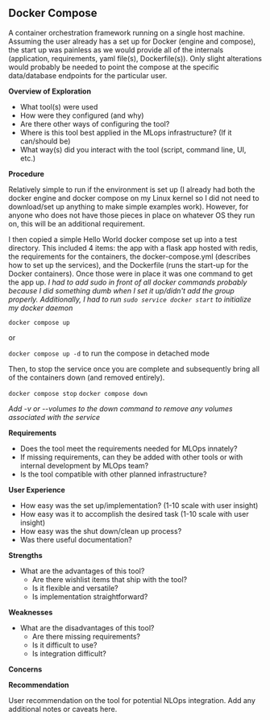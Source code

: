 ## Docker Compose

A container orchestration framework running on a single host machine. Assuming the user already has a set up for Docker (engine and compose), the start up was painless as we would provide all of the internals (application, requirements, yaml file(s), Dockerfile(s)). Only slight alterations would probably be needed to point the compose at the specific data/database endpoints for the particular user. 

**Overview of Exploration** 

- What tool(s) were used
- How were they configured (and why)
- Are there other ways of configuring the tool?
- Where is this tool best applied in the MLops infrastructure? (If it can/should be)
- What way(s) did you interact with the tool (script, command line, UI, etc.)

**Procedure**

Relatively simple to run if the environment is set up (I already had both the docker engine and docker compose on my Linux kernel so I did not need to download/set up anything to make simple examples work). However, for anyone who does not have those pieces in place on whatever OS they run on, this will be an additional requirement. 

I then copied a simple Hello World docker compose set up into a test directory. This included 4 items: the app with a flask app hosted with redis, the requirements for the containers, the docker-compose.yml (describes how to set up the services), and the Dockerfile (runs the start-up for the Docker containers). Once those were in place it was one command to get the app up. *I had to add sudo in front of all docker commands probably because I did something dumb when I set it up/didn't add the group properly. Additionally, I had to run ```sudo service docker start``` to initialize my docker daemon*

```docker compose up```

or 

```docker compose up -d``` to run the compose in detached mode

Then, to stop the service once you are complete and subsequently bring all of the containers down (and removed entirely).

```docker compose stop```
```docker compose down``` 

*Add -v or --volumes to the down command to remove any volumes associated with the service*

**Requirements**

- Does the tool meet the requirements needed for MLOps innately?
- If missing requirements, can they be added with other tools or with internal development by MLOps team?
- Is the tool compatible with other planned infrastructure?

**User Experience**

- How easy was the set up/implementation? (1-10 scale with user insight)
- How easy was it to accomplish the desired task (1-10 scale with user insight)
- How easy was the shut down/clean up process?
- Was there useful documentation?

**Strengths**
    
- What are the advantages of this tool?
    - Are there wishlist items that ship with the tool?
    - Is it flexible and versatile?
    - Is implementation straightforward?

**Weaknesses**

- What are the disadvantages of this tool?
    - Are there missing requirements?
    - Is it difficult to use?
    - Is integration difficult?

**Concerns**



**Recommendation**

User recommendation on the tool for potential NLOps integration. Add any additional notes or caveats here. 
